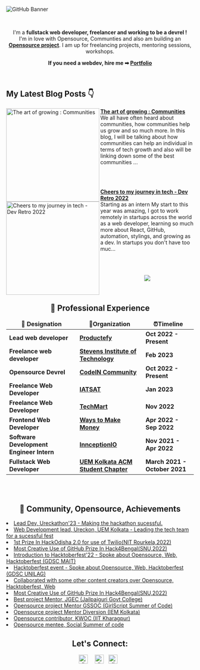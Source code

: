 ![GitHub Banner](https://user-images.githubusercontent.com/72851613/207913942-354b2399-f12d-403a-abfd-dd367feebeb5.png)

<br/>

<div align="center">

I'm a **fullstack web developer, freelancer and working to be a devrel !** <br> I'm in love with Opensource, Communties and also am building an **[Opensource project](https://github.com/IAmTamal/Milan)**. I am up for freelancing projects, mentoring sessions, workshops.

**If you need a webdev, hire me ➡ [Portfolio](https://tamal.vercel.app/)**

<br>  
  
</div>

## My Latest Blog Posts 👇

<!-- HASHNODE_BLOG:START -->
<p align="left">
<a href="https://tamal-writes.hashnode.dev//grow-with-communities" title="The art of growing : Communities"><img src="https://cdn.hashnode.com/res/hashnode/image/upload/v1675317527741/6bb059a4-1913-464d-b8b8-1379ad3771f0.png" alt="The art of growing : Communities" width="250px" align="left" /></a>
<a href="https://tamal-writes.hashnode.dev//grow-with-communities" title="The art of growing : Communities"><strong>The art of growing : Communities</strong></a>
<br/> We all have often heard about communities, how communities help us grow and so much more. In this blog, I will be talking about how communities can help an individual in terms of tech growth and also will be linking down some of the best communities ... </p> <br/> <br/>
<p align="left">
<a href="https://tamal-writes.hashnode.dev//tamals-devretro22" title="Cheers to my journey in tech - Dev Retro 2022"><img src="https://cdn.hashnode.com/res/hashnode/image/upload/v1671178541615/6ddhoIsCc.png" alt="Cheers to my journey in tech - Dev Retro 2022" width="250px" align="left" /></a>
<a href="https://tamal-writes.hashnode.dev//tamals-devretro22" title="Cheers to my journey in tech - Dev Retro 2022"><strong>Cheers to my journey in tech - Dev Retro 2022</strong></a>
<br/> Starting as an intern
My start to this year was amazing, I got to work remotely in startups across the world as a web developer, learning so much more about React, GitHub, automation, stylings, and growing as a dev. In startups you don't have too muc... </p> <br/> <br/>
<!-- HASHNODE_BLOG:END -->

<p align="center"><a href="https://tamal-writes.hashnode.dev/"><img src="https://raw.githubusercontent.com/IAmTamal/IAmTamal/main/pics/blogbanner.png"></a></p>



<br/>


 <h2 align="center" id = "work-experience">🚀 Professional Experience </h2> 

<table>
  <thead align="center">
    <tr border: none;>
      <td><b> 💼 Designation </b></td> 
      <td><b> 🏢Organization </b></td> 
      <td><b> ⏰Timeline  </b></td> 
      </tr>
  </thead>
  <tbody> 
    <tr>
      <td> <b> Lead web developer</b> </td>
      <td><a href="https://productefy.com/"/><b>Productefy</b></a></td>
      <td> <b>Oct 2022 - Present </b> </td>
   </tr>
   <tr>
      <td> <b> Freelance web developer</b> </td>
      <td><a href="https://www.stevens.edu/"/><b>Stevens Institute of Technology</b></a></td>
      <td> <b>Feb 2023</b> </td>
   </tr>
    <tr>
      <td> <b> Opensource Devrel</b> </td>
      <td><a href="https://productefy.com/"/><b>CodeIN Community</b></a></td>
      <td> <b>Oct 2022 - Present </b> </td>
   </tr>
   <tr>
      <td> <b>Freelance Web Developer</b> </td>
      <td><a href="https://iatsat.in/"/><b>IATSAT</b></a></td>
      <td> <b>Jan 2023</b> </td>
   </tr>    
   <tr>
      <td> <b>Freelance Web Developer</b> </td>
      <td><a href="https://techmartme.com/"/><b>TechMart</b></a></td>
      <td> <b>Nov 2022</b> </td>
   </tr>    
   <tr>
      <td> <b>Frontend Web Developer</b> </td>
      <td><a href="https://www.linkedin.com/company/waystomakemoney/"/><b>Ways to Make Money</b></a></td>
      <td> <b>Apr 2022 - Sep 2022</b> </td>
   </tr>    
   <tr>
      <td> <b>Software Development Engineer Intern</b> </td>
      <td><a href="https://www.linkedin.com/company/innception/"/><b>InnceptionIO</b></a></td>
      <td> <b>Nov 2021 - Apr 2022</b> </td>
   </tr>    
   <tr>
      <td> <b>Fullstack Web Developer </b> </td>
      <td><a href="https://www.linkedin.com/company/uem-kolkata-acm/"/><b>UEM Kolkata ACM Student Chapter</b></a></td>
      <td> <b>March 2021 - October 2021</b> </td>
   </tr>    
   

   </tbody>	 
</table>

<br/>
<br/>

 <h2 align="center" id = "work-experience">🎉 Community, Opensource, Achievements </h2> 
   <li><a href="https://ureckon.uem.edu.in/" /> Lead Dev, Ureckathon'23 - Making the hackathon sucessful. </a></li>
   
  <li><a href="https://ureckon.uem.edu.in/" /> Web Development lead, Ureckon, UEM Kolkata - Leading the tech team for a sucessful fest </a></li>

  <li><a href="https://drive.google.com/file/d/1UQT4dz6mpcliq0Ea3yhP89yXYI7JbHdM/view?usp=share_link" /> 1st Prize In HackOdisha 2.0 for use of Twilio(NIT Rourkela,2022) </a></li>

  <li><a href="https://drive.google.com/file/d/1rMfuGNj6_Im1M5tt5l_vAvYeT3tq_SdA/view?usp=share_link" /> Most Creative Use of GitHub Prize In Hack4Bengal(SNU,2022) </a></li>

  <li><a href="https://www.linkedin.com/feed/update/urn:li:activity:6986221096706461696/" /> Introduction to Hacktoberfest'22 - Spoke about Opensource, Web, Hacktoberfest (GDSC MAIT) </a></li>

  <li><a href="https://www.linkedin.com/feed/update/urn:li:activity:6986221096706461696/" /> Hacktoberfest event - Spoke about Opensource, Web, Hacktoberfest (GDSC UNILAG) </a></li>

  <li><a href="https://twitter.com/mrTamall/status/1500349049559347200" /> Collaborated with some other content creators over Opensource, Hacktoberfest, Web </a></li>

  <li><a href="https://twitter.com/mrTamall/status/1580475933072314369" /> Most Creative Use of GitHub Prize In Hack4Bengal(SNU,2022) </a></li>

  <li><a href="https://drive.google.com/file/d/1rMfuGNj6_Im1M5tt5l_vAvYeT3tq_SdA/view?usp=share_link" /> Best project Mentor, JGEC (Jailpaiguri Govt College) </a></li>
    
  <li><a href="https://drive.google.com/file/d/1rMfuGNj6_Im1M5tt5l_vAvYeT3tq_SdA/view?usp=share_link" /> Opensource project Mentor GSSOC (GirlScript Summer of Code) </a></li>
    
    
  <li><a href="https://drive.google.com/file/d/14yI8-9kxr-oYXhGOS9ca5_qde_d3XOCG/view?usp=share_link" /> Opensource project Mentor Diversion (IEM Kolkata) </a></li>
    
    
  <li><a href="https://drive.google.com/file/d/1fGiP2V532Okn6zy7pRoZoPZhs_r8idq5/view?usp=share_link" /> Opensource contributor, KWOC (IIT Kharagpur) </a></li>
    
    
  <li><a href="https://drive.google.com/file/d/1o7OBYzl1TtdK_fYz0ksiSTYGIBM42glF/view?usp=share_link" /> Opensource mentee, Social Summer of code </a></li>
    



<h2 align="center"> Let's Connect: </h2>
<p align="center">
<a href="https://twitter.com/mrTamall"><img style="padding-right:10px" align="center" alt="db's Twitter" width="24px" src="./pics/iconfinder_twitter_circle_294709.png" /></a>
<a href="https://www.linkedin.com/in/say-hello-to-tamal/"><img style="padding-right:10px; padding-left:5px" align="center" alt="db's LinkedIn" width="24px" src="./pics/linkedin.png" align="center" /></a>
<a href="https://www.instagram.com/hellotamal/"><img style="padding-right:10px;" align="center" alt="db's Instagram" width="24px" src="./pics/iconfinder_instagram_1632517.png" /></a>
</p>
<br/>
